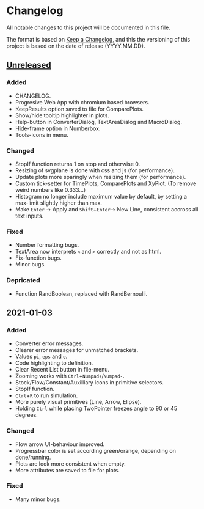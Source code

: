 # Changelog

All notable changes to this project will be documented in this file.

The format is based on [Keep a Changelog](https://keepachangelog.com/en/1.0.0/), and this the versioning of this project is based on the date of release (YYYY.MM.DD).

## [Unreleased]

### Added
- CHANGELOG.
- Progresive Web App with chromium based browsers.
- KeepResults option saved to file for ComparePlots.
- Show/hide tooltip highlighter in plots.
- Help-button in ConverterDialog, TextAreaDialog and MacroDialog.
- Hide-frame option in Numberbox.
- Tools-icons in menu.

### Changed
- StopIf function returns 1 on stop and otherwise 0.
- Resizing of svgplane is done with css and js (for performance).
- Update plots more sparingly when resizing them (for performance).
- Custom tick-setter for TimePlots, ComparePlots and XyPlot. (To remove weird numbers like 0.333...)
- Histogram no longer include maximum value by default, by setting a max-limit slightly higher than max.
- Make `Enter` -> Apply and `Shift`+`Enter`-> New Line, consistent accross all text inputs.

### Fixed 
- Number formatting bugs.
- TextArea now interprets `<` and `>` correctly and not as html.
- Fix-function bugs.
- Minor bugs.

### Depricated
- Function RandBoolean, replaced with RandBernoulli.


## 2021-01-03
### Added 
- Converter error messages.
- Clearer error messages for unmatched brackets.
- Values `pi`, `eps` and `e`.
- Code highlighting to definition.
- Clear Recent List button in file-menu.
- Zooming works with `Ctrl`+`Numpad+`/`Numpad-`.
- Stock/Flow/Constant/Auxilliary icons in primitive selectors.
- StopIf function.
- `Ctrl`+`R` to run simulation.
- More purely visual primitives (Line, Arrow, Elipse).
- Holding `Ctrl` while placing TwoPointer freezes angle to 90 or 45 degrees.

### Changed
- Flow arrow UI-behaviour improved.
- Progressbar color is set according green/orange, depending on done/running.
- Plots are look more consistent when empty.
- More attributes are saved to file for plots.

### Fixed
- Many minor bugs.



[Unreleased]: https://github.com/stochsd/stochsd